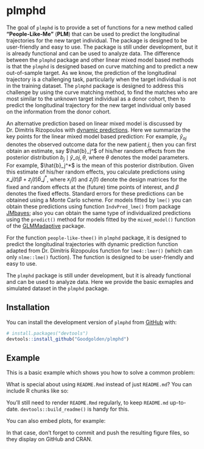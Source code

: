 
<!-- README.md is generated from README.Rmd. Please edit that file -->

# plmphd

<!-- badges: start -->
<!-- badges: end -->

The goal of `plmphd` is to provide a set of functions for a new method
called **“People-Like-Me”** (**PLM**) that can be used to predict the
longitudinal trajectories for the new target individual. The package is
designed to be user-friendly and easy to use. The package is still under
development, but it is already functional and can be used to analyze
data. The difference between the `plmphd` package and other linear mixed
model based methods is that the `plmphd` is designed based on curve
matching and to predict a new out-of-sample target. As we know, the
prediction of the longitudinal trajectory is a challenging task,
particularly when the target individual is not in the training dataset.
The `plmphd` package is designed to address this challenge by using the
curve matching method, to find the matches who are most similar to the
unknown target individual as a donor cohort, then to predict the
longitudinal trajectory for the new target individual only based on the
information from the donor cohort.

An alternative prediction based on linear mixed model is discussed by
Dr. Dimitris Rizopoulos with [dynamic
predictions](https://stats.stackexchange.com/questions/367521/how-does-a-fitted-linear-mixed-effects-model-predict-longitudinal-output-for-a-n).
Here we summarize the key points for the linear mixed model based
prediction: For example, ${\hat{y}}_{oj}$ denotes the observed outcome
data for the new patient $j$, then you can first obtain an estimate, say
$\hat{b}_j^$ of his/her random effects from the posterior
distribution $b_j \mid \hat{y}\_{oj}, \theta$, where $\theta$ denotes
the model parameters. For example, $\hat{b}\_j^*\$ is the mean of this
posterior distribution. Given this estimate of his/her random effects,
you calculate predictions using $x\_j(t)\beta + z_j(t)\hat{b}\_j^*$,
where $x_j(t)$ and $z_j(t)$ denote the design matrices for the fixed and
random effects at the (future) time points of interest, and $\beta$
denotes the fixed effects. Standard errors for these predictions can be
obtained using a Monte Carlo scheme. For models fitted by `lme()` you
can obtain these predictions using function `IndvPred_lme()` from
package
[JMbayes](https://cran.r-project.org/web/packages/JMbayes/index.html);
also you can obtain the same type of individualized predictions using
the `predict()` method for models fitted by the `mixed_model()` function
of the [GLMMadaptive](https://drizopoulos.github.io/GLMMadaptive/)
package.

For the function `people-like-thee()` in `plmphd` package, it is
designed to predict the longitudinal trajectories with dynamic
prediction function adapted from Dr. Dimitris Rizopoulos function for
`lme4::lmer()` (which can only `nlme::lme()` fuction). The function is
designed to be user-friendly and easy to use.

The `plmphd` package is still under development, but it is already
functional and can be used to analyze data. Here we provide the basic
exmaples and simulated dataset in the `plmphd` package.

## Installation

You can install the development version of `plmphd` from
[GitHub](https://github.com/) with:

``` r
# install.packages("devtools")
devtools::install_github("Goodgolden/plmphd")
```

## Example

This is a basic example which shows you how to solve a common problem:

What is special about using `README.Rmd` instead of just `README.md`?
You can include R chunks like so:

You’ll still need to render `README.Rmd` regularly, to keep `README.md`
up-to-date. `devtools::build_readme()` is handy for this.

You can also embed plots, for example:

In that case, don’t forget to commit and push the resulting figure
files, so they display on GitHub and CRAN.
